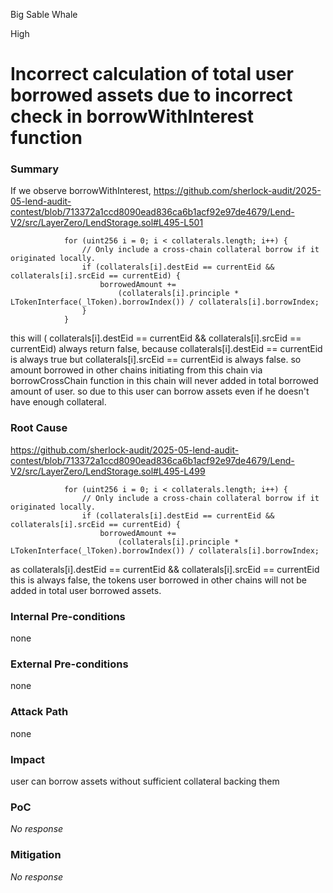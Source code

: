 Big Sable Whale

High

# Incorrect calculation of total user borrowed assets due to incorrect check in borrowWithInterest function

### Summary

If we observe borrowWithInterest,
https://github.com/sherlock-audit/2025-05-lend-audit-contest/blob/713372a1ccd8090ead836ca6b1acf92e97de4679/Lend-V2/src/LayerZero/LendStorage.sol#L495-L501
```solidity
            for (uint256 i = 0; i < collaterals.length; i++) {
                // Only include a cross-chain collateral borrow if it originated locally.
                if (collaterals[i].destEid == currentEid && collaterals[i].srcEid == currentEid) {
                    borrowedAmount +=
                        (collaterals[i].principle * LTokenInterface(_lToken).borrowIndex()) / collaterals[i].borrowIndex;
                }
            }
```
this will ( collaterals[i].destEid == currentEid && collaterals[i].srcEid == currentEid)  always return false, because collaterals[i].destEid == currentEid  is always true but collaterals[i].srcEid == currentEid is always false.
so amount borrowed in other chains initiating from this chain via borrowCrossChain function in this chain will never added in total borrowed amount of user.
so due to this user can borrow assets even if he doesn't have enough collateral.


### Root Cause

https://github.com/sherlock-audit/2025-05-lend-audit-contest/blob/713372a1ccd8090ead836ca6b1acf92e97de4679/Lend-V2/src/LayerZero/LendStorage.sol#L495-L499
```solidity
            for (uint256 i = 0; i < collaterals.length; i++) {
                // Only include a cross-chain collateral borrow if it originated locally.
                if (collaterals[i].destEid == currentEid && collaterals[i].srcEid == currentEid) {
                    borrowedAmount +=
                        (collaterals[i].principle * LTokenInterface(_lToken).borrowIndex()) / collaterals[i].borrowIndex;
```
as collaterals[i].destEid == currentEid && collaterals[i].srcEid == currentEid this is always false, the tokens user borrowed in other chains will not be added in total user borrowed assets.

### Internal Pre-conditions

none 

### External Pre-conditions

none

### Attack Path

none

### Impact

user can borrow assets without sufficient collateral backing them

### PoC

_No response_

### Mitigation

_No response_